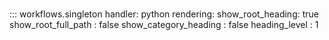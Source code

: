 # 
::: workflows.singleton
    handler: python
    rendering:
      show_root_heading: true
      show_root_full_path : false
      show_category_heading : false
      heading_level : 1